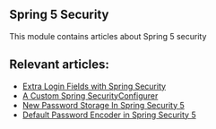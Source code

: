 ## Spring 5 Security

This module contains articles about Spring 5 security

## Relevant articles:

- [Extra Login Fields with Spring Security](http://www.baeldung.com/spring-security-extra-login-fields)
- [A Custom Spring SecurityConfigurer](http://www.baeldung.com/spring-security-custom-configurer)
- [New Password Storage In Spring Security 5](http://www.baeldung.com/spring-security-5-password-storage)
- [Default Password Encoder in Spring Security 5](https://www.baeldung.com/spring-security-5-default-password-encoder)

